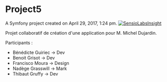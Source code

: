 Project5
========


A Symfony project created on April 29, 2017, 1:24 pm.
[![SensioLabsInsight](https://insight.sensiolabs.com/projects/f823e003-eda1-4d68-b554-a92b8a476b6d/big.png)](https://insight.sensiolabs.com/projects/f823e003-eda1-4d68-b554-a92b8a476b6d)

Projet collaboratif de création d'une application pour M. Michel Dujardin.

Participants :

- Bénédicte Guiriec -> Dev
- Benoit Grisot -> Dev
- Francisco Moura -> Design
- Nadège Grasswill -> Mark
- Thibaut Gruffy -> Dev
